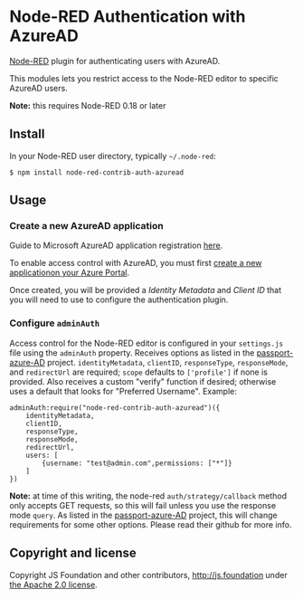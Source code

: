 # Node-RED Authentication with AzureAD

[Node-RED](https://nodered.org) plugin for authenticating users with AzureAD.

This modules lets you restrict access to the Node-RED editor to specific AzureAD
users.

**Note:** this requires Node-RED 0.18 or later


## Install

In your Node-RED user directory, typically `~/.node-red`:

    $ npm install node-red-contrib-auth-azuread

## Usage

### Create a new AzureAD application

Guide to Microsoft AzureAD application registration [here](https://docs.microsoft.com/en-us/azure/active-directory/develop/active-directory-integrating-applications).

To enable access control with AzureAD, you must first [create a new applicationon your Azure Portal](https://portal.azure.com).

Once created, you will be provided a _Identity Metadata_ and _Client ID_ that you will need to use to configure the authentication plugin.

### Configure `adminAuth`

Access control for the Node-RED editor is configured in your `settings.js` file
using the `adminAuth` property. Receives options as listed in the [passport-azure-AD](https://github.com/AzureAD/passport-azure-ad) project. 
`identityMetadata`, `clientID`, `responseType`, `responseMode`, and `redirectUrl` are required; 
`scope` defaults to `['profile']` if none is provided. Also receives a custom "verify" function if desired; 
otherwise uses a default that looks for "Preferred Username". Example:

    adminAuth:require("node-red-contrib-auth-azuread")({
        identityMetadata,
        clientID,
        responseType,
        responseMode,
        redirectUrl,
        users: [
            {username: "test@admin.com",permissions: ["*"]}
        ]
    })

**Note:** at time of this writing, the node-red `auth/strategy/callback` method only accepts GET requests, so this will fail unless you use the response mode `query`.
As listed in the [passport-azure-AD](https://github.com/AzureAD/passport-azure-ad) project, this will change requirements for some other options. Please read their github for more info.

## Copyright and license

Copyright JS Foundation and other contributors, http://js.foundation under [the Apache 2.0 license](LICENSE).
